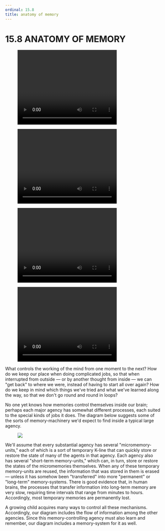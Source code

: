 ```yaml
---
ordinal: 15.8
title: anatomy of memory
---
```


# 15.8 ANATOMY OF MEMORY

<figure><video height="240" width="320"> Your browser does not support the video tag. </video></figure>
<figure><video height="240" width="320"> Your browser does not support the video tag. </video></figure>
<figure><video height="240" width="320"> Your browser does not support the video tag. </video></figure>
<figure><video height="240" width="320"> Your browser does not support the video tag. </video></figure>
What controls the working of the mind from one moment to the next? How do we keep our place when doing complicated jobs, so that when interrupted from outside &mdash; or by another thought from inside &mdash; we can "get back" to where we were, instead of having to start all over again? How do we keep in mind which things we've tried and what we've learned along the way, so that we don't go round and round in loops?

No one yet knows how memories control themselves inside our brain; perhaps each major agency has somewhat different processes, each suited to the special kinds of jobs it does. The diagram below suggests some of the sorts of memory-machinery we'd expect to find inside a typical large agency.

<figure><img src="/images/ch15/15-3.png"></img></figure>
We'll assume that every substantial agency has several "micromemory-units," each of which is a sort of temporary K-line that can quickly store or restore the state of many of the agents in that agency. Each agency also has several "short-term memory-units," which can, in turn, store or restore the states of the micromemories themselves. When any of these temporary memory-units are reused, the information that was stored in them is erased &mdash; unless it has somehow been "transferred" into more "permanent" or "long-term" memory-systems. There is good evidence that, in human brains, the processes that transfer information into long-term memory are very slow, requiring time intervals that range from minutes to hours. Accordingly, most temporary memories are permanently lost.

A growing child acquires many ways to control all these mechanisms. Accordingly, our diagram includes the flow of information among the other agencies. Since this memory-controlling agency must also learn and remember, our diagram includes a memory-system for it as well.
